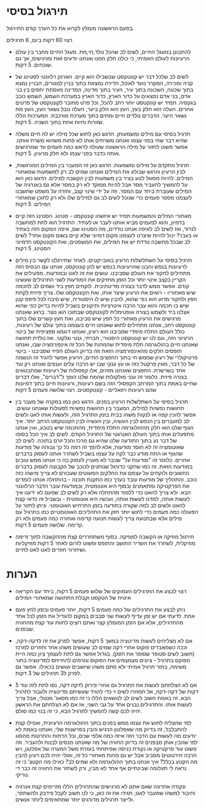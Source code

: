 תירגול בסיסי
=====

בפעם הראשונה מומלץ לקרוא את כל הערך קודם התירגול. 

רצוי 60 דקות ביום, 6 תרגילים

- להתבונן במעגל החיים, לשים לב שהכל נולד,חי,מת. מעגל החיים מחבר בין עולם הרעיונות לעולם האמיתי, כי כולנו 
חלק ממנו ואנחנו יודעים זאת ומרגישים, אך גם שוכחים. 5 דקות.

- לשים לב שלכל דבר יש קונטקסט שבשבילו הוא קיים. הארנק רלוונטי לסטינג של קניה ומכירה, המקרר נועד לאוכל, הדירה נמצאת בתוך בניין למגורים, הבניין נמצא בתוך שכונה, השכונה בתוך עיר, העיר בתוך מדינה, המדינה מווסתת יחסים בין בני אדם, בני אדם נמצאים על כדור הארץ, כדור הארץ במערכת השמש, השמש כוכב בגקסיה. תמיד יש קונקטסט יותר רחב להכל, וכל פרט מחובר לקונטקסט של פרטים אחרים. העלה הוא חלק בעץ, העץ הוא חלק ביער, העלה נובל נשאר העץ, העץ מת נשאר היער. הדברים נולדים חיים ומתים בתוך מערכת מורכבת. המערכות הללו שזורות וחיות אחת בתוך השניה. 5 דקות. 

- תרגיל בסיסי עם מילים ומשמעותן. הדגש כאן לחוש שכל מילה יש לה חיים משלה שהיא דבר שחי בפני עצמו ואנחנו משרתים אותו 
לא פחות משהוא משרת אותנו. אפשר פשוט לחזור על מילה הראשונה שעולה לראש כמה פעמים עד שמרגישים אותה כדבר בפני עצמו ולא חלק מרעיון.  5 דקות. 

- תרגיל מתקדם על מילים ומשמעות. הדגש כאן זה המעבר בין המילים המורגשות, לבין הרעיון והרגש שבולע את המילים ואנחנו
שמים לב רק למשמעות שמאחורי המילים. להיות מסוגל לנוע בציר בין משמעות לבין הקשבה למילים. הדגש כאן הוא על להמשיך להעביר
מסר אבל להיות ממוקד לא רק במסר אלא גם באנרגיה של המילים שעוברת ביחד עם המסר. וזה על ידי שינוי קצב, וחזרה על משפט שחשבנו לעצמנו מספר פעמים כדי שנוכל לשים לב גם למילים שלו ולא רק לתוכן שמאחורי המילים. 5 דקות

- מאחורי המילים והמשמעות תמיד יש איזשהו קונטקסט - סטינג. הסטינג הזה קיים בדמיון, והוא לפעמים מביא אותנו לעבר או לעתיד. התרגיל הוא לתת למחשבה לנדוד, ואז לשים לב לאיפה אנחנו נודדים, מה הסטינג שם, איפה המקום הזה בעתיד או בעבר? יכול להיות שיצרנו לעצמנו מקום דמיוני שלא קיים בשום מקום אחר? לשים לב שבכל מחשבה נודדת יש את המילים, את המשפטים, ואת הקונטקסט הדמיוני הסטינג. 5 דקות

- תרגיל בסיסי על השתלשלות הרעיון באובייקטים. לאחר שתירגלנו לקשר בין מילים לרעיונות בנפש והבנו שהרעיונות בנפש יש להן קונטקסט, אנחנו עם הבסיס הזה מתחילים לחקור את העולם שסביבנו. עושים את זה לאט ובמודעות. מפעילים את הקריין בקצב איטי יותר וכל הזמן מחזיקים את המודעות לשני התרגילים שעשינו קודם. אפשר ממש לדבר בצורה מדיטתיבית. לוקחים חפץ ביד ושמים לב לחכמה שיש מאחוריו - רואים את הרעיון שיצר אותו, ואת הקונטקסט שלו. צריך פיזית לקחת חפץ ולחקור מדוע הוא כפי שהוא, להבין שיש לו היסטוריה, שיש סיבה לכל פיפס קטן שיש בו חכמה והוא עבר הרבה איטרציות ותיקונים בשביל להיות בדיוק כפי שהוא אצלנו ביד ולשמש בצורה אופטימלית לקונטקסט שבתוכו הוא נוצר. ברגע שאנחנו מרגישים את הרעיון מאחורי כל חפץ שיש סביבנו, ואת העץ קשרים שלו בתוך קונטקסט רחב, אנחנו מתחילים לחוש שאנחנו חיים בעצמנו בתוך עולם של רעיונות, כולל העולם התלת מימדי שסביבנו הוא רעיון, ואנחנו דוגמא ספציפית של ביטוי הרעיוני הזה, וגם לנו יש קונטקסט היסטורי, חברתי, גנטי וגלקטי. ואז נולדת תחושה שאנחנו חיים בהולוגרמה תלת מימדית שהמהות של הכל זה אינפורמציה שבו, ואנחנו תופסים חלקים מהאינפורמציה הזאת וזה בדיוק העולם הפיזי שסביבנו - ביטוי פרטיקולרי של רעיון שממש חי בתוך החפצים החיים, הרעיון אפשר להגיד זה הנשמה של כל דבר, מאין פרקטל כזה או עץ ענקי שבו יש הרבה עלים וענפים ואנחנו רק עוד אחד בשרשרת. החפצים שאנחנו מזהים, אלו קפסולות של רעיונות שמתבטאים בצורה פיזית. כלומר זה ענני מולקולות שהמח שלנו הופך ל"דברים", ואלו דברים שחיים באמת בתוך המרחב הקפסולי הזה בשם רעיונות, ורעיונות חיים בתוך דמיונות שהם רעיונות ויזואליים - קונטקסטים. רצוי שלושה פעמים 5 דקות

- תרגיל בסיסי על השתלשלות הרעיון בפנים. הדגש כאן כמו במקרה של מעבר בין תחושות נפשיות למילים, המעבר בין תחושות נפשיות לפעולות שאנחנו עושים. אפשר להכין קפה או לנקות משהו בבית בזמן התרגיל הזה, ולעשות אותו לאט ולשים לב למעברים בין הנפש לבין העשיה, ובין העשיה לבין הקונטקסט הרחב יותר. איך הגוף שלנו הוא חלק מההולוגרמה התלת מימדית, מהחכמה שיש בטבע, ואין אנחנו מתפעלים אותו בתוך העולם האנרגטי של התרגיל הקודם. לשים לב איך הכל בסופו של דבר נע בתוך התודעה שלנו שהיא גם מרכז והכל זורם בתוכה. לשים לב שאוטומציה זה לא חוסר מודעות, אלא להפך זה רמה כל כך גבוהה של מודעות שהגוף או התת מודע כבר לקח על עצמו בשביל לשחרר אותנו לעסוק בדברים אחרים. כלומר זה "מודעות על" שכבר לא מעניין לעסוק בה כי אנחנו ממש טובים במודעות הזאת. זה כמו שחקני כדורגל שנותנים לכוכב של הקבוצה לעסוק בדברים החשובים ולוקחים על עצמם את החלקים הפשוטים שעבורם לא צריך מישהו כזה כוכב. והתהליך של מודעות עובד בערך כמו התקנת תוכנה - בהתחלה אנחנו לומדים את הפרקטיקה ומתאמנים ובסוף היא אוטומטית, ובמודעות עובר הדבר הרלוונטי הבא. ולא צריך להאט כדי ללמוד מהתחלה אלא רק לשים לב שפעם לא ידענו איך לעשות אותה, למדנו לעשות אותה, ועכשיו היא אוטומטית - ובשביל זה כדאי קצת להאט ולשים לב למה שקורה בתודעה בזמן התרחיש האוטומטי. וניתן לחזור על הפעולה כמה פעמים כדי לחוש יותר חזק את התהליכים האוטומטיים כמו בתרגיל עם מילים אלא שבתנועה צריך לעשות תנועה קדימה ואחורה כמה פעמים ולא רק קדימה. 
שלושה פעמים 5 דקות. 

- תירגול מוזיקה או הקשבה למוזיקה. בסוף משתחררים קצת מההקשבה לתוך זרימה מוזיקלית, לשחרר את השריר החושב והתופס ופשוט לזרום לאחר 5 דקות מוזיקליות ושיחרור חוזרים לאט לאט לחיים. 

הערות
====

- רצוי לבצע את התרגילים העמוקים של שלוש פעמים 5 דקות, ביחד עם הקריאה איטית של הטקסט וקבלת התחושה שמאחורי המילים 

- ניתן לבצע את התרגילים של כמה פעמים 5 דקות, יותר פעמים ובזמן לחץ פעם אחת. לדעתי אם יש זמן עדיף לעשות שני סבבים במקום להגדיל את הזמן לכל אחד מהתרגילים, אלא אם הזמן המומלץ קצר ואתם רוצים לחוות עוד קצת מהחוויה שבפנים.

- אם לא מצליחים לעשות מדיטציה במשך 5 דקות, אפשר לפרק את זה לדקה-דקה, וככה כשמאבדים פוקוס אחרי דקה שמים לב
שעושים משהו אחר וחוזרים למרכז (חשוב לשים סטופר שסופר את הזמן). בגדול אפשר גם לתת לעצמך ציון כמה היית מפוקס בתרגיל - ציונים מצמצמים את הפוקוס וגורמים להתייחס למדיטציה בתור משימה, בתור תרגיל אמיתי ולא סתם משהו שיושבים ועושים בכאילו. אפשר גם לפרק ל3 תרגילים של 3 דקות.

- אם לא הצלחתם לעשות את התרגיל גם אחרי פירוק לדקה דקה, נסו לתת לזה עוד 5 דקות של דקה-דקה, אל תמהרו לשים וי כדי להגיד
שעשיתם מדיטציה ולעבור לתרגיל הבא. זה באמת חשוב לשים לב לנושאים הללו כי זה כמו מסאג' מנטלי, אבל צריך לעשות אותו. והתרגילים נבנים אחד על גבי השני, אז אם לא הצלחתם את הראשון יהיה לכם קשה להמשיך לתרגיל הבא, כי זה בנוי כמו סולם. 

- למי שהצליח לחוש את עצמו ממש בפנים בתוך ההולוגרמה הרעיונית, ואפילו קצת להתבלבל, זה בדיוק מה שאפלטון הרגיש והבין בפרשנות שלי, ואנחנו באמת לא יודעים מה לעשות עם הדבר הזה איזה כמה אלפי שנים, וכל הדתות והחרטות מהסוג למי שהבין אותן מבפנים זה בדיוק החוויה של מה שאנחנו מנסים לבנות ולהעביר. וזה פשוט עוד פרקטיקה או נקודת כניסה שפיתחתי בעזרת משל המערה של אפלטון, ויש הרבה חירטוטים מסביב אבל יש גם מהות מאחורי כל זה, ואולי יהיה לכם רעיון להבין מה הקטע בכלל? איך אנחנו בתוך ההולוגרמה ולא שמים לב? כאילו מה הקטצ' כי זה נראה לי תעלומה שבינתיים אף אחד לא מבין, ורק לשחזר את החוויה זה כבר די טריקי. 

- ונקודה אחרונה שאם אתם לא מרגישים שהתרגילים הללו מזרימים קצת אנרגיה וחיבור למשהו שמעבר לאגו, תגידו את זה כאן, 
כי לנו חשוב לקבל פידבק ולהשתפר, ולייצר תרגילים מדורגים יותר שמתאימים ליותר אנשים. 
